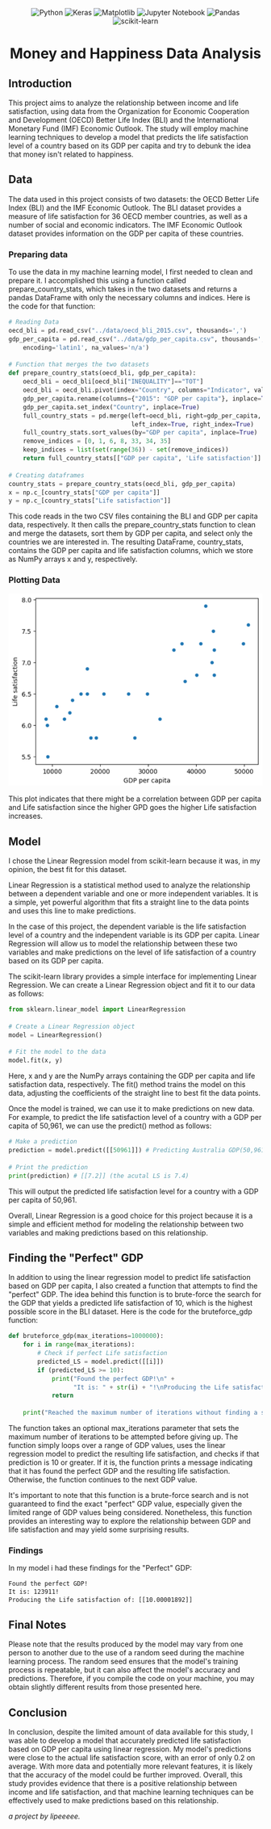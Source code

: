 <div align="center">

![Python](https://img.shields.io/badge/python-3670A0?style=for-the-badge&logo=python&logoColor=ffdd54)
![Keras](https://img.shields.io/badge/Keras-%23D00000.svg?style=for-the-badge&logo=Keras&logoColor=white)
![Matplotlib](https://img.shields.io/badge/Matplotlib-%23ffffff.svg?style=for-the-badge&logo=Matplotlib&logoColor=black)
![Jupyter Notebook](https://img.shields.io/badge/jupyter-%23FA0F00.svg?style=for-the-badge&logo=jupyter&logoColor=white)
![Pandas](https://img.shields.io/badge/pandas-%23150458.svg?style=for-the-badge&logo=pandas&logoColor=white)
![scikit-learn](https://img.shields.io/badge/scikit--learn-%23F7931E.svg?style=for-the-badge&logo=scikit-learn&logoColor=white)
<!-- [![Windows](https://img.shields.io/badge/Platform-Windows-0078d7.svg?style=for-the-badge)](https://en.wikipedia.org/wiki/Microsoft_Windows) -->
<!-- [![License](https://img.shields.io/github/license/R3nzTheCodeGOD/R3nzSkin.svg?style=for-the-badge)](LICENSE) -->

# Money and Happiness Data Analysis
</div>

## Introduction
This project aims to analyze the relationship between income and life satisfaction, using data from the Organization for Economic Cooperation and Development (OECD) Better Life Index (BLI) and the International Monetary Fund (IMF) Economic Outlook. The study will employ machine learning techniques to develop a model that predicts the life satisfaction level of a country based on its GDP per capita and try to debunk the idea that money isn't related to happiness.

## Data
The data used in this project consists of two datasets: the OECD Better Life Index (BLI) and the IMF Economic Outlook. The BLI dataset provides a measure of life satisfaction for 36 OECD member countries, as well as a number of social and economic indicators. The IMF Economic Outlook dataset provides information on the GDP per capita of these countries.

### Preparing data
To use the data in my machine learning model, I first needed to clean and prepare it. I accomplished this using a function called prepare_country_stats, which takes in the two datasets and returns a pandas DataFrame with only the necessary columns and indices. Here is the code for that function:

```python
# Reading Data
oecd_bli = pd.read_csv("../data/oecd_bli_2015.csv", thousands=',')
gdp_per_capita = pd.read_csv("../data/gdp_per_capita.csv", thousands=',', delimiter='\t',
    encoding='latin1', na_values='n/a')

# Function that merges the two datasets
def prepare_country_stats(oecd_bli, gdp_per_capita):
    oecd_bli = oecd_bli[oecd_bli["INEQUALITY"]=="TOT"]
    oecd_bli = oecd_bli.pivot(index="Country", columns="Indicator", values="Value")
    gdp_per_capita.rename(columns={"2015": "GDP per capita"}, inplace=True)
    gdp_per_capita.set_index("Country", inplace=True)
    full_country_stats = pd.merge(left=oecd_bli, right=gdp_per_capita,
                                  left_index=True, right_index=True)
    full_country_stats.sort_values(by="GDP per capita", inplace=True)
    remove_indices = [0, 1, 6, 8, 33, 34, 35]
    keep_indices = list(set(range(36)) - set(remove_indices))
    return full_country_stats[["GDP per capita", 'Life satisfaction']].iloc[keep_indices]

# Creating dataframes
country_stats = prepare_country_stats(oecd_bli, gdp_per_capita)
x = np.c_[country_stats["GDP per capita"]]
y = np.c_[country_stats["Life satisfaction"]]
```

This code reads in the two CSV files containing the BLI and GDP per capita data, respectively. It then calls the prepare_country_stats function to clean and merge the datasets, sort them by GDP per capita, and select only the countries we are interested in. The resulting DataFrame, country_stats, contains the GDP per capita and life satisfaction columns, which we store as NumPy arrays x and y, respectively.

### Plotting Data
![alt text](https://raw.githubusercontent.com/lipeeeee/money_happiness_analysis/master/data/data_plot.png?token=GHSAT0AAAAAAB4GNSK3GWID5TTXZJHQ6ZQUY7SLEHA)

This plot indicates that there might be a correlation between GDP per capita and Life satisfaction since the higher GPD goes the higher Life satisfaction increases.

## Model
I chose the Linear Regression model from scikit-learn because it was, in my opinion, the best fit for this dataset.

Linear Regression is a statistical method used to analyze the relationship between a dependent variable and one or more independent variables. It is a simple, yet powerful algorithm that fits a straight line to the data points and uses this line to make predictions.

In the case of this project, the dependent variable is the life satisfaction level of a country and the independent variable is its GDP per capita. Linear Regression will allow us to model the relationship between these two variables and make predictions on the level of life satisfaction of a country based on its GDP per capita.

The scikit-learn library provides a simple interface for implementing Linear Regression. We can create a Linear Regression object and fit it to our data as follows:

```python
from sklearn.linear_model import LinearRegression

# Create a Linear Regression object
model = LinearRegression()

# Fit the model to the data
model.fit(x, y)
```

Here, x and y are the NumPy arrays containing the GDP per capita and life satisfaction data, respectively. The fit() method trains the model on this data, adjusting the coefficients of the straight line to best fit the data points.

Once the model is trained, we can use it to make predictions on new data. For example, to predict the life satisfaction level of a country with a GDP per capita of 50,961, we can use the predict() method as follows:

```python
# Make a prediction
prediction = model.predict([[50961]]) # Predicting Australia GDP(50,961.865)

# Print the prediction
print(prediction) # [[7.2]] (the acutal LS is 7.4)
```

This will output the predicted life satisfaction level for a country with a GDP per capita of 50,961.

Overall, Linear Regression is a good choice for this project because it is a simple and efficient method for modeling the relationship between two variables and making predictions based on this relationship.

## Finding the "Perfect" GDP
In addition to using the linear regression model to predict life satisfaction based on GDP per capita, I also created a function that attempts to find the "perfect" GDP. The idea behind this function is to brute-force the search for the GDP that yields a predicted life satisfaction of 10, which is the highest possible score in the BLI dataset. Here is the code for the bruteforce_gdp function:

```python
def bruteforce_gdp(max_iterations=1000000):  
    for i in range(max_iterations):
        # Check if perfect Life satisfaction
        predicted_LS = model.predict([[i]])
        if (predicted_LS >= 10):
            print("Found the perfect GDP!\n" + 
                  "It is: " + str(i) + "!\nProducing the Life satisfaction of: " + str(predicted_LS))
            return
    
    print("Reached the maximum number of iterations without finding a solution")
```

The function takes an optional max_iterations parameter that sets the maximum number of iterations to be attempted before giving up. The function simply loops over a range of GDP values, uses the linear regression model to predict the resulting life satisfaction, and checks if that prediction is 10 or greater. If it is, the function prints a message indicating that it has found the perfect GDP and the resulting life satisfaction. Otherwise, the function continues to the next GDP value.

It's important to note that this function is a brute-force search and is not guaranteed to find the exact "perfect" GDP value, especially given the limited range of GDP values being considered. Nonetheless, this function provides an interesting way to explore the relationship between GDP and life satisfaction and may yield some surprising results.

### Findings
In my model i had these findings for the "Perfect" GDP:
```
Found the perfect GDP!
It is: 123911!
Producing the Life satisfaction of: [[10.00001892]]
```

## Final Notes
Please note that the results produced by the model may vary from one person to another due to the use of a random seed during the machine learning process. The random seed ensures that the model's training process is repeatable, but it can also affect the model's accuracy and predictions. Therefore, if you compile the code on your machine, you may obtain slightly different results from those presented here.

## Conclusion
In conclusion, despite the limited amount of data available for this study, I was able to develop a model that accurately predicted life satisfaction based on GDP per capita using linear regression. My model's predictions were close to the actual life satisfaction score, with an error of only 0.2 on average. With more data and potentially more relevant features, it is likely that the accuracy of the model could be further improved. Overall, this study provides evidence that there is a positive relationship between income and life satisfaction, and that machine learning techniques can be effectively used to make predictions based on this relationship.

*a project by lipeeeee.*